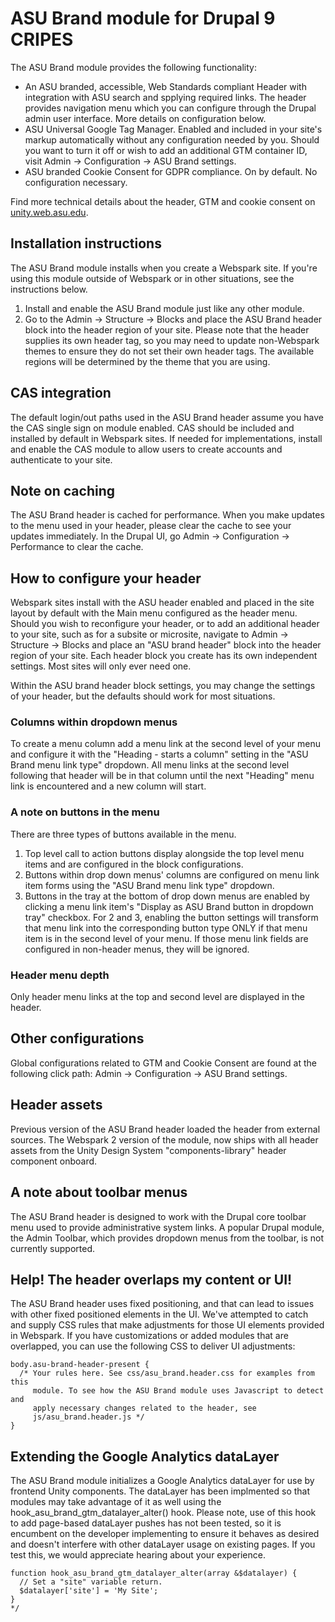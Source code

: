# ASU Brand module for Drupal 9 CRIPES

The ASU Brand module provides the following functionality:
* An ASU branded, accessible, Web Standards compliant Header with integration
  with ASU search and spplying required links. The header provides navigation
  menu which you can configure through the Drupal admin user interface. More
  details on configuration below.
* ASU Universal Google Tag Manager. Enabled and included in your site's markup
  automatically without any configuration needed by you. Should you want to
  turn it off or wish to add an additional GTM container ID, visit Admin ->
  Configuration -> ASU Brand settings.
* ASU branded Cookie Consent for GDPR compliance. On by default. No
  configuration necessary.

Find more technical details about the header, GTM and cookie consent on
[unity.web.asu.edu](https://unity.web.asu.edu).
## Installation instructions
The ASU Brand module installs when you create a Webspark site. If you're
using this module outside of Webspark or in other situations, see the
instructions below.
1. Install and enable the ASU Brand module just like any other module.
2. Go to the Admin -> Structure -> Blocks and place the ASU Brand header block
   into the header region of your site. Please note that the header supplies
   its own header tag, so you may need to update non-Webspark themes to ensure
   they do not set their own header tags. The available regions will be
   determined by the theme that you are using.
## CAS integration
The default login/out paths used in the ASU Brand header assume you have the
CAS single sign on module enabled. CAS should be included and installed by
default in Webspark sites. If needed for implementations, install and enable
the CAS module to allow users to create accounts and authenticate to your site.
## Note on caching
The ASU Brand header is cached for performance. When you make updates to the
menu used in your header, please clear the cache to see your updates
immediately. In the Drupal UI, go Admin -> Configuration -> Performance to
clear the cache.
## How to configure your header
Webspark sites install with the ASU header enabled and placed in the site
layout by default with the Main menu configured as the header menu. Should
you wish to reconfigure your header, or to add an additional header to your
site, such as for a subsite or microsite, navigate to Admin -> Structure ->
Blocks and place an "ASU brand header" block into the header region of your
site. Each header block you create has its own independent settings. Most sites
will only ever need one.

Within the ASU brand header block settings, you may change the settings of your
header, but the defaults should work for most situations.
### Columns within dropdown menus
To create a menu column add a menu link at the second level of your menu and
configure it with the "Heading - starts a column" setting in the "ASU Brand
menu link type" dropdown. All menu links at the second level following that
header will be in that column until the next "Heading" menu link is
encountered and a new column will start.
### A note on buttons in the menu
There are three types of buttons available in the menu.
1. Top level call to action buttons display alongside the top level menu items
   and are configured in the block configurations.
2. Buttons within drop down menus' columns are configured on menu link item
   forms using the "ASU Brand menu link type" dropdown.
3. Buttons in the tray at the bottom of drop down menus are enabled by clicking
   a menu link item's "Display as ASU Brand button in dropdown tray" checkbox.
For 2 and 3, enabling the button settings will transform that menu link into
the corresponding button type ONLY if that menu item is in the second level of
your menu. If those menu link fields are configured in non-header menus, they
will be ignored.
### Header menu depth
Only header menu links at the top and second level are displayed in the header.
## Other configurations
Global configurations related to GTM and Cookie Consent are found at the
following click path: Admin -> Configuration -> ASU Brand settings.
## Header assets
Previous version of the ASU Brand header loaded the header from external
sources. The Webspark 2 version of the module, now ships with all header assets
from the Unity Design System "components-library" header component onboard.
## A note about toolbar menus
The ASU Brand header is designed to work with the Drupal core toolbar menu used
to provide administrative system links. A popular Drupal module, the Admin
Toolbar, which provides dropdown menus from the toolbar, is not currently
supported.
## Help! The header overlaps my content or UI!
The ASU Brand header uses fixed positioning, and that can lead to issues with
other fixed positioned elements in the UI. We've attempted to catch and supply
CSS rules that make adjustments for those UI elements provided in Webspark. If
you have customizations or added modules that are overlapped, you can use the
following CSS to deliver UI adjustments:

```
body.asu-brand-header-present {
  /* Your rules here. See css/asu_brand.header.css for examples from this
     module. To see how the ASU Brand module uses Javascript to detect and
     apply necessary changes related to the header, see
     js/asu_brand.header.js */
}
```
## Extending the Google Analytics dataLayer
The ASU Brand module initializes a Google Analytics dataLayer for use by
frontend Unity components. The dataLayer has been implmented so that
modules may take advantage of it as well using the
hook_asu_brand_gtm_datalayer_alter() hook. Please note, use of this hook to
add page-based dataLayer pushes has not been tested, so it is encumbent on
the developer implementing to ensure it behaves as desired and doesn't
interfere with other dataLayer usage on existing pages. If you test this,
we would appreciate hearing about your experience.

```
function hook_asu_brand_gtm_datalayer_alter(array &$datalayer) {
  // Set a "site" variable return.
  $datalayer['site'] = 'My Site';
}
*/
```
